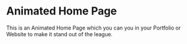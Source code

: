 # Animated Home Page

This is an Animated Home Page which you can you in your Portfolio or Website to make it stand out of the league. 
